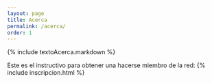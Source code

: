 ```yaml
---
layout: page
title: Acerca
permalink: /acerca/
order: 1
---
```


{% include textoAcerca.markdown %}

Este es el instructivo para obtener una hacerse miembro de la red:
{% include inscripcion.html %}